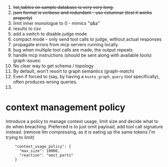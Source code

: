 1. ~~list_tables on sample database is very very long.~~ 
2. ~~json format is verbose and redundant - use columnar (test it works properly)~~
3. limit inner monologue to 0 - mimics "q&a"
4. results to csv
5. add a switch to disable judge mode
6. compact mode - only send tool calls to judge, without actual responses
7. propagate errors from mcp servers running locally
8. bug when multiple tool calls are made, the output repeats
9. handle mcp instructions (should be sent along with available tools)
graph issues:
1. No clear way to get schema / topology
2. By default, won't resort to graph semantics (graph-match)
3. Even if forced to (say, by having a `kusto_graph_query` tool specifically), often produces wrong queries.
4. 

# context management policy
Introduce a policy to manage context usage, limit size and decide what to do when breaching.
Preferred is to just omit payload, add tool call signature instead.
(remove llm compressing, as it is eating up the same tokens I'm trying to limit)
```
    "context_usage_policy": {
      "max_size": 10000,
      "reaction": "omit_parts"
    }
```